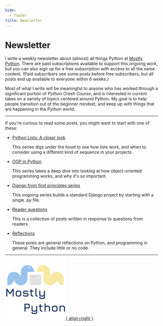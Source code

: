 ```yaml
---
hide:
  - footer
title: Newsletter
---
```


# Newsletter

I write a weekly newsletter about (almost) all things Python at [Mostly Python](https://www.mostlypython.com). There are paid subscriptions available to support this ongoing work, but you can also sign up for a free subscription with access to all the same content. (Paid subscribers see some posts before free subscribers, but all posts end up available to everyone within 6 weeks.)

Most of what I write will be meaningful to anyone who has worked through a significant portion of *Python Crash Course*, and is interested in current takes on a variety of topics centered around Python. My goal is to help people transition out of the beginner mindset, and keep up with things that are happening in the Python world.

---

If you're curious to read some posts, you might want to start with one of these:

- [Python Lists: A closer look](https://www.mostlypython.com/python-lists-a-closer-look-7e0/)

    This series digs under the hood to see how lists work, and when to consider using a different kind of sequence in your projects.

- [OOP in Python](https://www.mostlypython.com/oop-in-python/)

    This series takes a deep dive into looking at how object-oriented programming works, and why it's so important.

- [Django from first principles series](https://www.mostlypython.com/django-from-first-principles-2/)

    This ongoing series builds a standard Django project by starting with a single .py file.
    
- [Reader questions](https://www.mostlypython.com/tag/reader-questions/)

    This is a collection of posts written in response to questions from readers.
    
- [Reflections](https://www.mostlypython.com/tag/reader-questions/)

    These posts are general reflections on Python, and programming in general. They include little or no code.
    
---

[![Mostly Python logo, two snakes facing each other over a microchip.](images/mp_logo_200px.png){ align=right }](https://www.mostlypython.com)